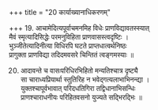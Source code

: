 +++
title = "20 कार्याख्यानाधिकरणम्"

+++
19. आचामेदित्यपूर्वाचमनमिह विधेः प्राणविद्यावतस्स्यात्  
मैवं स्मृत्यादिसिद्धेः परमनुविहिता प्राणवासस्त्वदृष्टिः ।  
भुञ्जीतेत्यादिनीत्या विधिरपि घटते प्राप्तधात्वर्थनिष्ठः  
प्रागुक्ता प्राणविद्या तदिदमवसरे चिन्तितं त्वङ्गमस्याः ॥

20. आदावन्ते च वासःपरिधिरभिहितो मन्यतिश्चात्र दृष्ट्यै  
सा चाराध्यप्रियार्था स्तुतिरिह न भवेद्गत्यलाभाभिनन्द्या ।  
युक्तश्चापूर्वभावात् परिदधतिगिरा तद्विधानाभिसन्धिः  
प्राणश्चाराधनीयः परिहितवसनो युज्यते सद्भिरद्भिः ॥